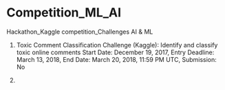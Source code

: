 # Competition_ML_AI
Hackathon_Kaggle competition_Challenges AI &amp; ML


1. Toxic Comment Classification Challenge (Kaggle): Identify and classify toxic online comments
Start Date: December 19, 2017,
Entry Deadline: March 13, 2018,
End Date: March 20, 2018, 11:59 PM UTC,
Submission: No

2. 
